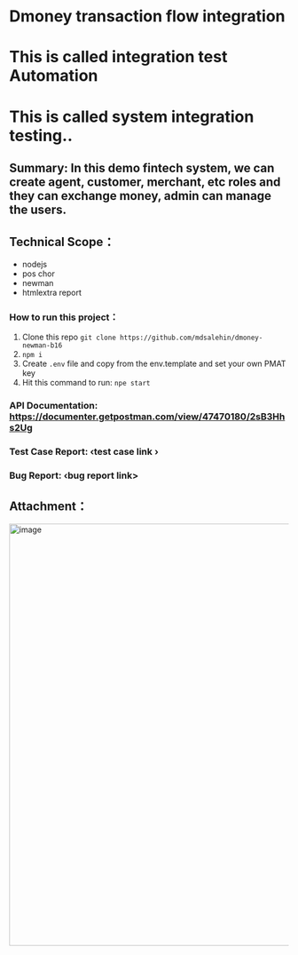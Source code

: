 # Dmoney transaction flow integration


# This is called integration test Automation 
# This is called system integration testing..



## Summary: In this demo fintech system, we can create agent, customer, merchant, etc roles and they can exchange money, admin can manage the users.



## Technical Scope：
- nodejs
- pos chor
- newman
- htmlextra report




### How to run this project：
1. Clone this repo
```git clone https://github.com/mdsalehin/dmoney-newman-b16 ```
2. ``` npm i ```
3. Create `.env` file and copy from the env.template and set your own PMAT key
4. Hit this command to run: ``` npe start ```




### API Documentation: https://documenter.getpostman.com/view/47470180/2sB3Hhs2Ug
### Test Case Report: ‹test case link ›
### Bug Report: ‹bug report link>




## Attachment：
<img width="753" height="760" alt="image" src="https://github.com/user-attachments/assets/f7190fd5-edde-4e15-9192-b649172791d7" />


